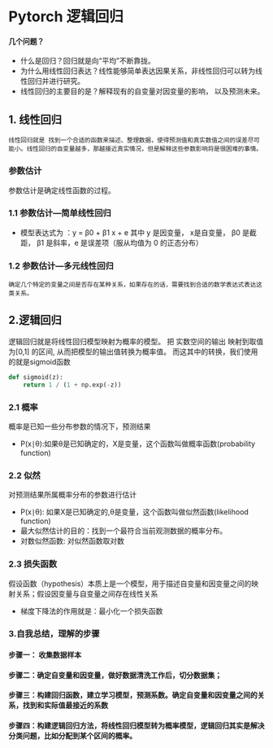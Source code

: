 # Pytorch 逻辑回归
#### 几个问题？
+ 什么是回归？回归就是向“平均”不断靠拢。
+ 为什么用线性回归表达？线性能够简单表达因果关系，非线性回归可以转为线性回归并进行研究。
+ 线性回归的主要目的是？解释现有的自变量对因变量的影响， 以及预测未来。

## 1. 线性回归
```text
线性回归就是 找到一个合适的函数来描述、整理数据，使得预测值和真实数值之间的误差尽可能小。线性回归的自变量越多，那越接近真实情况，但是解释这些参数影响将是很困难的事情。
```
### 参数估计
参数估计是确定线性函数的过程。
### 1.1 参数估计—简单线性回归
+ 模型表达式为 ：y = β0 + β1 x + e 
    其中 y 是因变量， x是⾃变量， β0 是截距， β1 是斜率，e 是误差项（服从均值为 0 的正态分布）

### 1.2  参数估计—多元线性回归
```
确定几个特定的变量之间是否存在某种关系，如果存在的话，需要找到合适的数学表达式表达这类关系。
```


## 2.逻辑回归
逻辑回归就是将线性回归模型映射为概率的模型。
把 实数空间的输出 映射到取值为[0,1] 的区间, 从⽽把模型的输出值转换为概率值。
⽽这其中的转换，我们使⽤的就是sigmoid函数
```python
def sigmoid(z):
	return 1 / (1 + np.exp(-z))
```
### 2.1 概率
概率是已知一些分布参数的情况下，预测结果
+ P(x∣θ):如果θ是已知确定的，X是变量，这个函数叫做概率函数(probability function)

### 2.2 似然
对预测结果所属概率分布的参数进行估计
+ P(x∣θ): 如果X是已知确定的,θ是变量，这个函数叫做似然函数(likelihood function)
+ 最⼤似然估计的⽬的：找到⼀个最符合当前观测数据的概率分布。
+ 对数似然函数: 对似然函数取对数
### 2.3 损失函数
假设函数（hypothesis）本质上是⼀个模型，⽤于描述⾃变量和因变量之间的映射关系；假设因变量与⾃变量之间存在线性关系

+ 梯度下降法的作⽤就是：最⼩化⼀个损失函数
### 3.自我总结，理解的步骤
#### 步骤一： 收集数据样本
#### 步骤二：确定自变量和因变量，做好数据清洗工作后，切分数据集；
#### 步骤三：构建回归函数，建立学习模型，预测系数。确定自变量和因变量之间的关系，找到和实际值最接近的系数
#### 步骤四：构建逻辑回归方法，将线性回归模型转为概率模型，逻辑回归其实是解决分类问题，比如分配到某个区间的概率。


